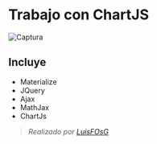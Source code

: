 # Trabajo con ChartJS
![Captura](https://github.com/LuisFOsG/Estadistica-Trabajo/blob/master/src/wallpaper.png)

## Incluye
- Materialize
- JQuery
- Ajax
- MathJax
- ChartJs

> *Realizado por* *[LuisFOsG][1]*

[1]: https://github.com/LuisFOsG
